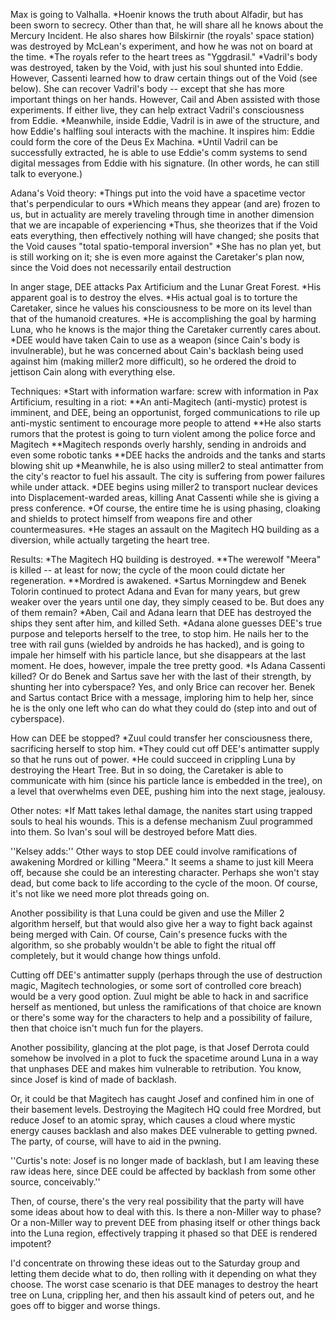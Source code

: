 Max is going to Valhalla.
*Hoenir knows the truth about Alfadir, but has been sworn to secrecy. Other than that, he will share all he knows about the Mercury Incident. He also shares how Bilskirnir (the royals' space station) was destroyed by McLean's experiment, and how he was not on board at the time.
*The royals refer to the heart trees as &quot;Yggdrasil.&quot;
*Vadril's body was destroyed, taken by the Void, with just his soul shunted into Eddie. However, Cassenti learned how to draw certain things out of the Void (see below). She can recover Vadril's body -- except that she has more important things on her hands. However, Cail and Aben assisted with those experiments. If either live, they can help extract Vadril's consciousness from Eddie.
*Meanwhile, inside Eddie, Vadril is in awe of the structure, and how Eddie's halfling soul interacts with the machine. It inspires him: Eddie could form the core of the Deus Ex Machina.
*Until Vadril can be successfully extracted, he is able to use Eddie's comm systems to send digital messages from Eddie with his signature. (In other words, he can still talk to everyone.)

Adana's Void theory:
*Things put into the void have a spacetime vector that's perpendicular to ours
*Which means they appear (and are) frozen to us, but in actuality are merely traveling through time in another dimension that we are incapable of experiencing
*Thus, she theorizes that if the Void eats everything, then effectively nothing will have changed; she posits that the Void causes &quot;total spatio-temporal inversion&quot;
*She has no plan yet, but is still working on it; she is even more against the Caretaker's plan now, since the Void does not necessarily entail destruction

In anger stage, DEE attacks Pax Artificium and the Lunar Great Forest.
*His apparent goal is to destroy the elves.
*His actual goal is to torture the Caretaker, since he values his consciousness to be more on its level than that of the humanoid creatures.
*He is accomplishing the goal by harming Luna, who he knows is the major thing the Caretaker currently cares about.
*DEE would have taken Cain to use as a weapon (since Cain's body is invulnerable), but he was concerned about Cain's backlash being used against him (making miller2 more difficult), so he ordered the droid to jettison Cain along with everything else.

Techniques:
*Start with information warfare: screw with information in Pax Artificium, resulting in a riot:
**An anti-Magitech (anti-mystic) protest is imminent, and DEE, being an opportunist, forged communications to rile up anti-mystic sentiment to encourage more people to attend
**He also starts rumors that the protest is going to turn violent among the police force and Magitech
**Magitech responds overly harshly, sending in androids and even some robotic tanks
**DEE hacks the androids and the tanks and starts blowing shit up
*Meanwhile, he is also using miller2 to steal antimatter from the city's reactor to fuel his assault. The city is suffering from power failures while under attack.
*DEE begins using miller2 to transport nuclear devices into Displacement-warded areas, killing Anat Cassenti while she is giving a press conference.
*Of course, the entire time he is using phasing, cloaking and shields to protect himself from weapons fire and other countermeasures.
*He stages an assault on the Magitech HQ building as a diversion, while actually targeting the heart tree.

Results:
*The Magitech HQ building is destroyed.
**The werewolf &quot;Meera&quot; is killed -- at least for now; the cycle of the moon could dictate her regeneration.
**Mordred is awakened.
*Sartus Morningdew and Benek Tolorin continued to protect Adana and Evan for many years, but grew weaker over the years until one day, they simply ceased to be. But does any of them remain?
*Aben, Cail and Adana learn that DEE has destroyed the ships they sent after him, and killed Seth.
*Adana alone guesses DEE's true purpose and teleports herself to the tree, to stop him. He nails her to the tree with rail guns (wielded by androids he has hacked), and is going to impale her himself with his particle lance, but she disappears at the last moment. He does, however, impale the tree pretty good.
*Is Adana Cassenti killed? Or do Benek and Sartus save her with the last of their strength, by shunting her into cyberspace? Yes, and only Brice can recover her. Benek and Sartus contact Brice with a message, imploring him to help her, since he is the only one left who can do what they could do (step into and out of cyberspace).

How can DEE be stopped?
*Zuul could transfer her consciousness there, sacrificing herself to stop him.
*They could cut off DEE's antimatter supply so that he runs out of power.
*He could succeed in crippling Luna by destroying the Heart Tree. But in so doing, the Caretaker is able to communicate with him (since his particle lance is embedded in the tree), on a level that overwhelms even DEE, pushing him into the next stage, jealousy.

Other notes:
*If Matt takes lethal damage, the nanites start using trapped souls to heal his wounds. This is a defense mechanism Zuul programmed into them. So Ivan's soul will be destroyed before Matt dies.

''Kelsey adds:''
Other ways to stop DEE could involve ramifications of awakening Mordred or killing &quot;Meera.&quot;  It seems a shame to just kill Meera off, because she could be an interesting character.  Perhaps she won't stay dead, but come back to life according to the cycle of the moon.  Of course, it's not like we need more plot threads going on.

Another possibility is that Luna could be given and use the Miller 2 algorithm herself, but that would also give her a way to fight back against being merged with Cain.  Of course, Cain's presence fucks with the algorithm, so she probably wouldn't be able to fight the ritual off completely, but it would change how things unfold.

Cutting off DEE's antimatter supply (perhaps through the use of destruction magic, Magitech technologies, or some sort of controlled core breach) would be a very good option.  Zuul might be able to hack in and sacrifice herself as mentioned, but unless the ramifications of that choice are known or there's some way for the characters to help and a possibility of failure, then that choice isn't much fun for the players.

Another possibility, glancing at the plot page, is that Josef Derrota could somehow be involved in a plot to fuck the spacetime around Luna in a way that unphases DEE and makes him vulnerable to retribution.  You know, since Josef is kind of made of backlash.

Or, it could be that Magitech has caught Josef and confined him in one of their basement levels.  Destroying the Magitech HQ could free Mordred, but reduce Josef to an atomic spray, which causes a cloud where mystic energy causes backlash and also makes DEE vulnerable to getting pwned.  The party, of course, will have to aid in the pwning.

''Curtis's note: Josef is no longer made of backlash, but I am leaving these raw ideas here, since DEE could be affected by backlash from some other source, conceivably.''

Then, of course, there's the very real possibility that the party will have some ideas about how to deal with this.  Is there a non-Miller way to phase?  Or a non-Miller way to prevent DEE from phasing itself or other things back into the Luna region, effectively trapping it phased so that DEE is rendered impotent?

I'd concentrate on throwing these ideas out to the Saturday group and letting them decide what to do, then rolling with it depending on what they choose.  The worst case scenario is that DEE manages to destroy the heart tree on Luna, crippling her, and then his assault kind of peters out, and he goes off to bigger and worse things.
